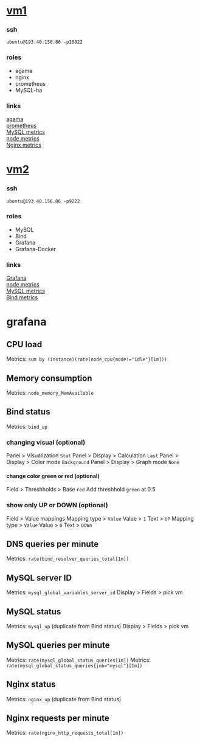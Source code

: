 # [vm1](http://193.40.156.86:10080)  
### ssh
`ubuntu@193.40.156.86 -p10022`
### roles
- agama
- nginx  
- prometheus  
- MySQL-ha
### links
[agama](http://193.40.156.86:10080/)  
[prometheus](http://193.40.156.86:10080/prometheus)   
[MySQL metrics](http://193.40.156.86:10080/mysql-metrics)  
[node metrics](http://193.40.156.86:10080/metrics)   
[Nginx metrics](http://193.40.156.86:10080/nginx-metrics) 

# [vm2](http://193.40.156.86:9280)
### ssh
`ubuntu@193.40.156.86 -p9222`
### roles
- MySQL
- Bind
- Grafana
- Grafana-Docker
### links
[Grafana](http://193.40.156.86:9280/grafana)  
[node metrics](http://193.40.156.86:9280/metrics)  
[MySQL metrics](http://193.40.156.86:9280/mysql-metrics)  
[Bind metrics](http://193.40.156.86:9280/bind-metrics)

# grafana
## CPU load
Metrics: `sum by (instance)(rate(node_cpu{mode!="idle"}[1m]))`
## Memory consumption
Metrics: `node_memory_MemAvailable`

## Bind status
Metrics: `bind_up`
### changing visual (optional)
Panel > Visualization `Stat`
Panel > Display > Calculation `Last` 
Panel > Display > Color mode `Background`
Panel > Display > Graph mode `None`
#### change color green or red (optional)
Field > Threshholds > Base `red`
Add threshhold `green` at 0.5
### show only UP or DOWN (optional)
Field > Value mappings
Mapping type > `Value`
Value > `1`
Text > `UP`
Mapping type > `Value`
Value > `0`
Text > `DOWn`

## DNS queries per minute
Metrics: `rate(bind_resolver_queries_total[1m])`

## MySQL server ID
Metrics: `mysql_global_variables_server_id`
Display > Fields > pick vm

## MySQL status
Metrics: `mysql_up`
(duplicate from Bind status)
Display > Fields > pick vm

## MySQL queries per minute
Metrics: `rate(mysql_global_status_queries[1m])`
Metrics: `rate(mysql_global_status_queries{job="mysql"}[1m])`

## Nginx status
Metrics: `nginx_up`
(duplicate from Bind status)

## Nginx requests per minute
Metrics: `rate(nginx_http_requests_total[1m])`
